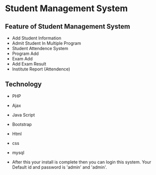 # Student Management System


Feature of Student Management System
-----------------------------
- Add Student Information
- Admit Student In Multiple Program
- Student Attendence System
- Program Add
- Exam Add
- Add Exam Result 
- Institute Report (Attendence)


Technology
-----------------------
- PHP
- Ajax
- Java Script
- Bootstrap
- Html
- css
- mysql


- After this your install is complete then you can login this system. Your Default id and password is 'admin' and 'admin'.




